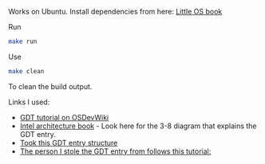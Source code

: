 Works on Ubuntu.
Install dependencies from here:
[Little OS book](https://littleosbook.github.io/#quick-setup)

Run 
```bash
make run
```

Use
```bash
make clean
```
To clean the build output.

Links I used:
* [GDT tutorial on OSDevWiki](https://wiki.osdev.org/GDT_Tutorial)
* [Intel architecture book](https://software.intel.com/sites/default/files/managed/a4/60/325384-sdm-vol-3abcd.pdf) - Look here for the 3-8 diagram that explains the GDT entry.
* [Took this GDT entry structure](https://forum.osdev.org/viewtopic.php?p=178894#p178894)
* [The person I stole the GDT entry from follows this tutorial:](http://www.jamesmolloy.co.uk/tutorial_html/4.-The%20GDT%20and%20IDT.html)
